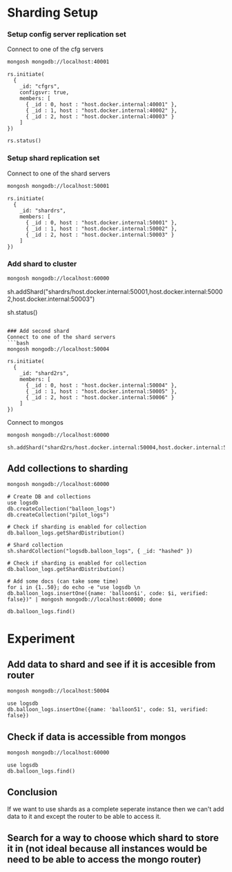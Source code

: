 # Sharding Setup

### Setup config server replication set
Connect to one of the cfg servers
```bash
mongosh mongodb://localhost:40001
```

```mongosh
rs.initiate(
  {
    _id: "cfgrs",
    configsvr: true,
    members: [
      { _id : 0, host : "host.docker.internal:40001" },
      { _id : 1, host : "host.docker.internal:40002" },
      { _id : 2, host : "host.docker.internal:40003" }
    ]
})

rs.status()
```

### Setup shard replication set
Connect to one of the shard servers
```bash
mongosh mongodb://localhost:50001
```

```mongosh
rs.initiate(
  {
    _id: "shardrs",
    members: [
      { _id : 0, host : "host.docker.internal:50001" },
      { _id : 1, host : "host.docker.internal:50002" },
      { _id : 2, host : "host.docker.internal:50003" }
    ]
})
```

### Add shard to cluster
```bash
mongosh mongodb://localhost:60000

```
sh.addShard("shardrs/host.docker.internal:50001,host.docker.internal:50002,host.docker.internal:50003")

sh.status()
```mongosh

### Add second shard
Connect to one of the shard servers
```bash
mongosh mongodb://localhost:50004
```

```mongosh
rs.initiate(
  {
    _id: "shard2rs",
    members: [
      { _id : 0, host : "host.docker.internal:50004" },
      { _id : 1, host : "host.docker.internal:50005" },
      { _id : 2, host : "host.docker.internal:50006" }
    ]
})
```

Connect to mongos
```bash
mongosh mongodb://localhost:60000
```

```mongosh
sh.addShard("shard2rs/host.docker.internal:50004,host.docker.internal:50005,host.docker.internal:50006")
```

## Add collections to sharding
```bash
mongosh mongodb://localhost:60000
```


```mongosh
# Create DB and collections
use logsdb
db.createCollection("balloon_logs")
db.createCollection("pilot_logs")

# Check if sharding is enabled for collection
db.balloon_logs.getShardDistribution()

# Shard collection
sh.shardCollection("logsdb.balloon_logs", { _id: "hashed" })

# Check if sharding is enabled for collection
db.balloon_logs.getShardDistribution()

# Add some docs (can take some time)
for i in {1..50}; do echo -e "use logsdb \n db.balloon_logs.insertOne({name: 'balloon$i', code: $i, verified: false})" | mongosh mongodb://localhost:60000; done

db.balloon_logs.find()
```

# Experiment
## Add data to shard and see if it is accesible from router
```bash
mongosh mongodb://localhost:50004
```

```mongosh
use logsdb
db.balloon_logs.insertOne({name: 'balloon51', code: 51, verified: false})
```

## Check if data is accessible from mongos
```bash
mongosh mongodb://localhost:60000
```

```mongosh
use logsdb
db.balloon_logs.find()
```

## Conclusion
If we want to use shards as a complete seperate instance then we can't add data to it and except the router to be able to access it. 

## Search for a way to choose which shard to store it in (not ideal because all instances would be need to be able to access the mongo router)

